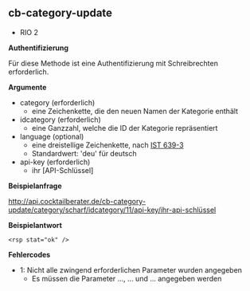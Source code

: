 ## cb-category-update ##
  * RIO 2

**Authentifizierung**

Für diese Methode ist eine Authentifizierung mit Schreibrechten erforderlich.


**Argumente**

  * category (erforderlich)
    * eine Zeichenkette, die den neuen Namen der Kategorie enthält
  * idcategory (erforderlich)
    * eine Ganzzahl, welche die ID der Kategorie repräsentiert
  * language (optional)
    * eine dreistellige Zeichenkette, nach [IST 639-3](http://www.sil.org/iso639-3/codes.asp)
    * Standardwert: 'deu' für deutsch
  * api-key (erforderlich)
    * ihr [API-Schlüssel]


**Beispielanfrage**

http://api.cocktailberater.de/cb-category-update/category/scharf/idcategory/11/api-key/ihr-api-schlüssel


**Beispielantwort**

```
<rsp stat="ok" />
```

**Fehlercodes**

  * 1: Nicht alle zwingend erforderlichen Parameter wurden angegeben
    * Es müssen die Parameter ..., ... und ... angegeben werden